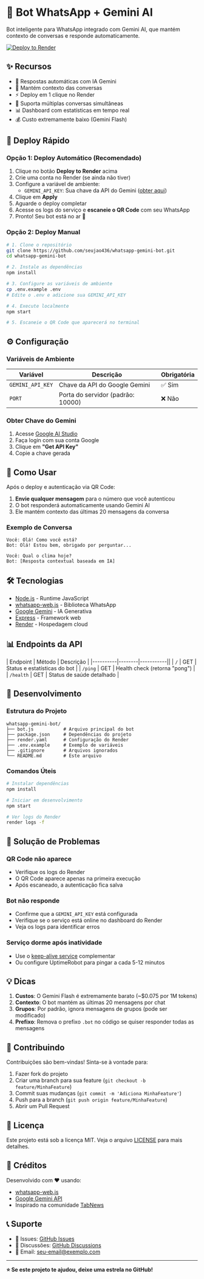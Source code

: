 # 🤖 Bot WhatsApp + Gemini AI

Bot inteligente para WhatsApp integrado com Gemini AI, que mantém contexto de conversas e responde automaticamente.

[![Deploy to Render](https://render.com/images/deploy-to-render-button.svg)](https://render.com/deploy?repo=https://github.com/seujao436/whatsapp-gemini-bot)

## ✨ Recursos

- 💬 Respostas automáticas com IA Gemini
- 🧠 Mantém contexto das conversas
- ⚡ Deploy em 1 clique no Render
- 🔄 Suporta múltiplas conversas simultâneas
- 📊 Dashboard com estatísticas em tempo real
- 💰 Custo extremamente baixo (Gemini Flash)

## 🚀 Deploy Rápido

### Opção 1: Deploy Automático (Recomendado)

1. Clique no botão **Deploy to Render** acima
2. Crie uma conta no Render (se ainda não tiver)
3. Configure a variável de ambiente:
   - `GEMINI_API_KEY`: Sua chave da API do Gemini ([obter aqui](https://aistudio.google.com/app/apikey))
4. Clique em **Apply**
5. Aguarde o deploy completar
6. Acesse os logs do serviço e **escaneie o QR Code** com seu WhatsApp
7. Pronto! Seu bot está no ar 🎉

### Opção 2: Deploy Manual

```bash
# 1. Clone o repositório
git clone https://github.com/seujao436/whatsapp-gemini-bot.git
cd whatsapp-gemini-bot

# 2. Instale as dependências
npm install

# 3. Configure as variáveis de ambiente
cp .env.example .env
# Edite o .env e adicione sua GEMINI_API_KEY

# 4. Execute localmente
npm start

# 5. Escaneie o QR Code que aparecerá no terminal
```

## ⚙️ Configuração

### Variáveis de Ambiente

| Variável | Descrição | Obrigatória |
|----------|-----------|-------------|
| `GEMINI_API_KEY` | Chave da API do Google Gemini | ✅ Sim |
| `PORT` | Porta do servidor (padrão: 10000) | ❌ Não |

### Obter Chave do Gemini

1. Acesse [Google AI Studio](https://aistudio.google.com/app/apikey)
2. Faça login com sua conta Google
3. Clique em **"Get API Key"**
4. Copie a chave gerada

## 📱 Como Usar

Após o deploy e autenticação via QR Code:

1. **Envie qualquer mensagem** para o número que você autenticou
2. O bot responderá automaticamente usando Gemini AI
3. Ele mantém contexto das últimas 20 mensagens da conversa

### Exemplo de Conversa

```
Você: Olá! Como você está?
Bot: Olá! Estou bem, obrigado por perguntar...

Você: Qual o clima hoje?
Bot: [Resposta contextual baseada em IA]
```

## 🛠️ Tecnologias

- [Node.js](https://nodejs.org/) - Runtime JavaScript
- [whatsapp-web.js](https://wwebjs.dev/) - Biblioteca WhatsApp
- [Google Gemini](https://ai.google.dev/) - IA Generativa
- [Express](https://expressjs.com/) - Framework web
- [Render](https://render.com/) - Hospedagem cloud

## 📊 Endpoints da API

| Endpoint | Método | Descrição |
|----------|--------|-----------||
| `/` | GET | Status e estatísticas do bot |
| `/ping` | GET | Health check (retorna "pong") |
| `/health` | GET | Status de saúde detalhado |

## 🔧 Desenvolvimento

### Estrutura do Projeto

```
whatsapp-gemini-bot/
├── bot.js           # Arquivo principal do bot
├── package.json     # Dependências do projeto
├── render.yaml      # Configuração do Render
├── .env.example     # Exemplo de variáveis
├── .gitignore       # Arquivos ignorados
└── README.md        # Este arquivo
```

### Comandos Úteis

```bash
# Instalar dependências
npm install

# Iniciar em desenvolvimento
npm start

# Ver logs do Render
render logs -f
```

## 🐛 Solução de Problemas

### QR Code não aparece

- Verifique os logs do Render
- O QR Code aparece apenas na primeira execução
- Após escaneado, a autenticação fica salva

### Bot não responde

- Confirme que a `GEMINI_API_KEY` está configurada
- Verifique se o serviço está online no dashboard do Render
- Veja os logs para identificar erros

### Serviço dorme após inatividade

- Use o [keep-alive service](https://github.com/seujao436/keep-alive-service) complementar
- Ou configure UptimeRobot para pingar a cada 5-12 minutos

## 💡 Dicas

1. **Custos**: O Gemini Flash é extremamente barato (~$0.075 por 1M tokens)
2. **Contexto**: O bot mantém as últimas 20 mensagens por chat
3. **Grupos**: Por padrão, ignora mensagens de grupos (pode ser modificado)
4. **Prefixo**: Remova o prefixo `.bot` no código se quiser responder todas as mensagens

## 🤝 Contribuindo

Contribuições são bem-vindas! Sinta-se à vontade para:

1. Fazer fork do projeto
2. Criar uma branch para sua feature (`git checkout -b feature/MinhaFeature`)
3. Commit suas mudanças (`git commit -m 'Adiciona MinhaFeature'`)
4. Push para a branch (`git push origin feature/MinhaFeature`)
5. Abrir um Pull Request

## 📝 Licença

Este projeto está sob a licença MIT. Veja o arquivo [LICENSE](LICENSE) para mais detalhes.

## 🌟 Créditos

Desenvolvido com ❤️ usando:
- [whatsapp-web.js](https://github.com/pedroslopez/whatsapp-web.js)
- [Google Gemini API](https://ai.google.dev/)
- Inspirado na comunidade [TabNews](https://tabnews.com.br/)

## 📞 Suporte

- 🐛 Issues: [GitHub Issues](https://github.com/seujao436/whatsapp-gemini-bot/issues)
- 💬 Discussões: [GitHub Discussions](https://github.com/seujao436/whatsapp-gemini-bot/discussions)
- 📧 Email: [seu-email@exemplo.com](mailto:seu-email@exemplo.com)

---

**⭐ Se este projeto te ajudou, deixe uma estrela no GitHub!**
